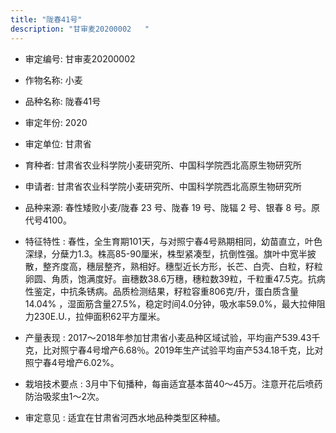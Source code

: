 ```yaml
---
title: "陇春41号"
description: "甘审麦20200002	"
---
```

* 审定编号:  甘审麦20200002	

*  作物名称:  小麦

*  品种名称:  陇春41号

*  审定年份:  2020

*  审定单位:  甘肃省

* 育种者:  甘肃省农业科学院小麦研究所、中国科学院西北高原生物研究所

*  申请者:  甘肃省农业科学院小麦研究所、中国科学院西北高原生物研究所

*  品种来源:  春性矮败小麦/陇春 23 号、陇春 19 号、陇辐 2 号、银春 8 号。原代号4100。

*  特征特性 : 
春性，全生育期101天，与对照宁春4号熟期相同，幼苗直立，叶色深绿，分蘖力1.3。株高85-90厘米，株型紧凑型，抗倒性强。旗叶中宽半披散，整齐度高，穗层整齐，熟相好。穗型近长方形，长芒、白壳、白粒，籽粒卵圆、角质，饱满度好。亩穗数38.6万穗，穗粒数39粒，千粒重47.5克。抗病性鉴定，中抗条锈病。品质检测结果，籽粒容重806克/升，蛋白质含量14.04% ，湿面筋含量27.5%，稳定时间4.0分钟，吸水率59.0%，最大拉伸阻力230E.U.，拉伸面积62平方厘米。
 
*  产量表现 : 
2017～2018年参加甘肃省小麦品种区域试验，平均亩产539.43千克，比对照宁春4号增产6.68％。2019年生产试验平均亩产534.18千克，比对照宁春4号增产6.02%。

*  栽培技术要点 : 
 3月中下旬播种，每亩适宜基本苗40～45万。注意开花后喷药防治吸浆虫1～2次。

*  审定意见 : 
适宜在甘肃省河西水地品种类型区种植。
